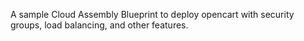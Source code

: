 A sample Cloud Assembly Blueprint to deploy opencart with security groups, load balancing, and other features.
